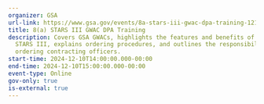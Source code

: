 ```yaml
---
organizer: GSA
url-link: https://www.gsa.gov/events/8a-stars-iii-gwac-dpa-training-121024
title: 8(a) STARS III GWAC DPA Training
description: Covers GSA GWACs, highlights the features and benefits of 8(a)
  STARS III, explains ordering procedures, and outlines the responsibilities of
  ordering contracting officers.
start-time: 2024-12-10T14:00:00.000-00:00
end-time: 2024-12-10T15:00:00.000-00:00
event-type: Online
gov-only: true
is-external: true
---
```

